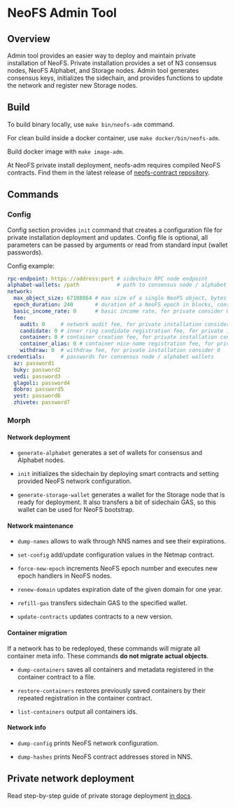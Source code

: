 # NeoFS Admin Tool

## Overview

Admin tool provides an easier way to deploy and maintain private installation
of NeoFS. Private installation provides a set of N3 consensus nodes, NeoFS 
Alphabet, and Storage nodes. Admin tool generates consensus keys, initializes 
the sidechain, and provides functions to update the network and register new
Storage nodes.

## Build

To build binary locally, use `make bin/neofs-adm` command. 

For clean build inside a docker container, use `make docker/bin/neofs-adm`. 

Build docker image with `make image-adm`.

At NeoFS private install deployment, neofs-adm requires compiled NeoFS 
contracts. Find them in the latest release of 
[neofs-contract repository](https://github.com/nspcc-dev/neofs-contract/releases).


## Commands

### Config

Config section provides `init` command that creates a configuration file for
private installation deployment and updates. Config file is optional, all
parameters can be passed by arguments or read from standard input (wallet 
passwords).

Config example:
```yaml
rpc-endpoint: https://address:port # sidechain RPC node endpoint
alphabet-wallets: /path            # path to consensus node / alphabet wallets storage
network:
  max_object_size: 67108864 # max size of a single NeoFS object, bytes
  epoch_duration: 240       # duration of a NeoFS epoch in blocks, consider block generation frequency in the sidechain
  basic_income_rate: 0      # basic income rate, for private consider 0
  fee:
    audit: 0     # network audit fee, for private installation consider 0
    candidate: 0 # inner ring candidate registration fee, for private installation consider 0
    container: 0 # container creation fee, for private installation consider 0
    container_alias: 0 # container nice-name registration fee, for private installation consider 0
    withdraw: 0  # withdraw fee, for private installation consider 0
credentials:     # passwords for consensus node / alphabet wallets
  az: password1
  buky: password2
  vedi: password3
  glagoli: password4
  dobro: password5
  yest: password6
  zhivete: password7
```

### Morph

#### Network deployment

- `generate-alphabet` generates a set of wallets for consensus and 
  Alphabet nodes. 

- `init` initializes the sidechain by deploying smart contracts and
  setting provided NeoFS network configuration.

- `generate-storage-wallet` generates a wallet for the Storage node that 
  is ready for deployment. It also transfers a bit of sidechain GAS, so this 
  wallet can be used for NeoFS bootstrap.

#### Network maintenance

- `dump-names` allows to walk through NNS names and see their expirations.

- `set-config` add/update configuration values in the Netmap contract.

- `force-new-epoch` increments NeoFS epoch number and executes new epoch
  handlers in NeoFS nodes.

- `renew-domain` updates expiration date of the given domain for one year.

- `refill-gas` transfers sidechain GAS to the specified wallet. 

- `update-contracts` updates contracts to a new version.

#### Container migration

If a network has to be redeployed, these commands will migrate all container meta
info. These commands **do not migrate actual objects**.

- `dump-containers` saves all containers and metadata registered in the container
  contract to a file.

- `restore-containers` restores previously saved containers by their repeated registration in 
 the container contract.

- `list-containers` output all containers ids.

#### Network info

- `dump-config` prints NeoFS network configuration.

- `dump-hashes` prints NeoFS contract addresses stored in NNS.


## Private network deployment

Read step-by-step guide of private storage deployment [in docs](./docs/deploy.md).
